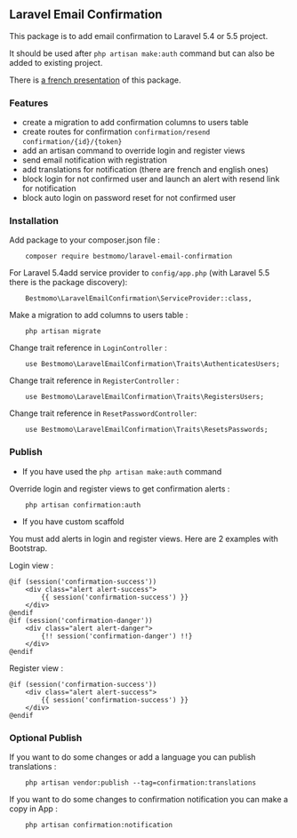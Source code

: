 ## Laravel Email Confirmation ##

This package is to add email confirmation to Laravel 5.4 or 5.5 project.

It should be used after `php artisan make:auth` command but can also be added to existing project.

There is [a french presentation](http://laravel.sillo.org/ajouter-la-confirmation-de-lemail/) of this package.

### Features ###

- create a migration to add confirmation columns to users table
- create routes for confirmation
     `confirmation/resend`       
     `confirmation/{id}/{token}` 
- add an artisan command to override login and register views
- send email notification with registration
- add translations for notification (there are french and english ones)
- block login for not confirmed user and launch an alert with resend link for notification
- block auto login on password reset for not confirmed user

### Installation ###

Add package to your composer.json file :
```
    composer require bestmomo/laravel-email-confirmation
```

For Laravel 5.4add service provider to `config/app.php` (with Laravel 5.5 there is the package discovery):
```
    Bestmomo\LaravelEmailConfirmation\ServiceProvider::class,
```

Make a migration to add columns to users table :
```
    php artisan migrate
```

Change trait reference in `LoginController` :
```
    use Bestmomo\LaravelEmailConfirmation\Traits\AuthenticatesUsers;
```

Change trait reference in `RegisterController` :
```
    use Bestmomo\LaravelEmailConfirmation\Traits\RegistersUsers;
```

Change trait reference in `ResetPasswordController`:
```
    use Bestmomo\LaravelEmailConfirmation\Traits\ResetsPasswords;
```

### Publish ###

- If you have used the `php artisan make:auth` command

Override login and register views to get confirmation alerts :
```
    php artisan confirmation:auth
```

- If you have custom scaffold

You must add alerts in login and register views. Here are 2 examples with Bootstrap.

Login view :

```
@if (session('confirmation-success'))
    <div class="alert alert-success">
        {{ session('confirmation-success') }}
    </div>
@endif
@if (session('confirmation-danger'))
    <div class="alert alert-danger">
        {!! session('confirmation-danger') !!}
    </div>
@endif
```

Register view :

```
@if (session('confirmation-success'))
    <div class="alert alert-success">
        {{ session('confirmation-success') }}
    </div>
@endif
```

### Optional Publish ###

If you want to do some changes or add a language you can publish translations :
```
    php artisan vendor:publish --tag=confirmation:translations
```

If you want to do some changes to confirmation notification you can make a copy in App :
```
    php artisan confirmation:notification
```